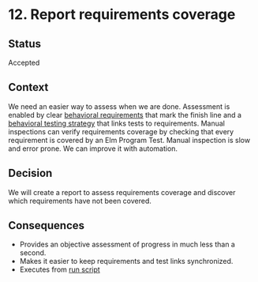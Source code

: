 # 12. Report requirements coverage

## Status

Accepted

## Context

We need an easier way to assess when we are done. Assessment is enabled by clear [behavioral requirements](0007-document-behavioral-requirements.md) that mark the finish line and a [behavioral testing strategy](0008-verify-user-requirements-with-elm-program-test.md) that links tests to requirements. Manual inspections can verify requirements coverage by checking that every requirement is covered by an Elm Program Test. Manual inspection is slow and error prone. We can improve it with automation.

## Decision

We will create a report to assess requirements coverage and discover which requirements have not been covered.

## Consequences

* Provides an objective assessment of progress in much less than a second.
* Makes it easier to keep requirements and test links synchronized.
* Executes from [run script](0006-unify-command-line-with-run-script.md)
